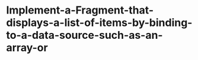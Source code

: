 # Implement-a-Fragment-that-displays-a-list-of-items-by-binding-to-a-data-source-such-as-an-array-or